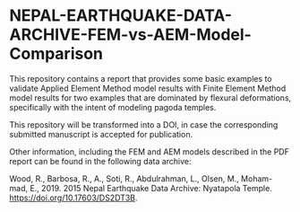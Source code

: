 # NEPAL-EARTHQUAKE-DATA-ARCHIVE-FEM-vs-AEM-Model-Comparison
This repository contains a report that provides some basic examples to validate Applied Element Method model results with Finite Element Method model results for two examples that are dominated by flexural deformations, specifically with the intent of modeling pagoda temples. 

This repository will be transformed into a DOI, in case the corresponding submitted manuscript is accepted for publication. 

Other information, including the FEM and AEM models described in the PDF report can be found in the following data archive:

Wood, R., Barbosa, R., A., Soti, R., Abdulrahman, L., Olsen, M., Moham- mad, E., 2019. 2015 Nepal Earthquake Data Archive: Nyatapola Temple. https://doi.org/10.17603/DS2DT3B.
